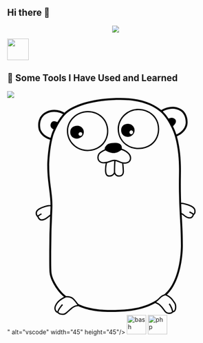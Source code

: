 ## Hi there 👋
<p align="center"> 
  <img src="https://capsule-render.vercel.app/api?text=Hello!🌱&animation=fadeIn&type=waving&color=gradient&height=100"/> 
</p>

<a href=" https://www.instagram.com/thepiyushmalhotra/ ">   <img height="50" src=" https://user-images.githubusercontent.com/46517096/166974368-9798f39f-1f46-499c-b14e-81f0a3f83a06.png "/> </a>
<h2> 🚀 Some Tools I Have Used and Learned</h2> 
<p align="left"> 
<img src=" <?xml version="1.0" ?><svg role="img" viewBox="0 0 24 24" xmlns="http://www.w3.org/2000/svg"><title/><path d="M13.557 6.176c-.221-.281-.577-.473-.867-.556.019-.081-.007-.158-.017-.249-.013-.116-.173-.423-.745-.403-.528.017-.824.054-1.058.43-.075.121-.09.212-.066.286-.197.083-.625.289-.75.566-.148.328-.079.678.167.851.232.163.438.158.679.122a3.41 3.41 0 0 0-.079.747c0 .311.054.508.171.621.075.073.176.11.301.11h.022a.68.68 0 0 0 .561-.287.555.555 0 0 0 .507.286c.35 0 .542-.212.542-.598 0-.062-.033-.609-.06-.837.042.004.085.007.129.007a.9.9 0 0 0 .485-.134.519.519 0 0 0 .23-.361.76.76 0 0 0-.152-.601zm-2.248 2.382c-.096.004-.168-.02-.22-.069-.086-.083-.127-.253-.127-.52 0-.383.063-.67.089-.772.129-.024.244-.066.354-.108.148-.055.288-.107.445-.108-.013.157-.039.563-.039 1.254-.018.052-.129.31-.502.323zm1.476-.456c0 .308-.131.457-.401.457a.423.423 0 0 1-.431-.332c0-.674.026-1.079.039-1.234.135.023.26.078.382.13.118.051.229.099.345.121h.004c.015.129.062.7.062.858zm.787-1.35a.382.382 0 0 1-.165.266c-.186.114-.378.139-.664.087-.101-.018-.204-.063-.314-.111-.166-.071-.353-.153-.568-.155-.188 0-.35.06-.506.118a1.85 1.85 0 0 1-.348.105c-.315.054-.49.075-.706-.077-.16-.113-.253-.382-.12-.677.11-.244.542-.439.706-.506.077.065.191.115.311.166.296.124.667.213 1.125-.02.148-.075.24-.141.295-.201.265.068.618.25.828.516a.625.625 0 0 1 .126.489zM8.907 5.876c-1.27 0-2.303-.996-2.303-2.221 0-1.201 1.062-2.215 2.318-2.215 1.295 0 2.272.948 2.272 2.205.001 1.272-.983 2.231-2.287 2.231zm.015-4.294c-1.18 0-2.177.95-2.177 2.074 0 1.147.97 2.08 2.162 2.08 1.224 0 2.146-.898 2.146-2.09.001-1.177-.915-2.064-2.131-2.064zM7.776 3.068c-.458 0-.802.247-.802.723s.375.709.728.709c.308 0 .78-.229.78-.709a.71.71 0 0 0-.706-.723zm.346 1.121c-.083 0-.222-.02-.222-.2 0-.181.165-.205.218-.205.117 0 .191.077.191.193s-.104.212-.187.212zM14.512 5.652c-1.28 0-2.283-.977-2.283-2.224 0-1.205 1.045-2.224 2.283-2.224 1.123 0 2.316.778 2.316 2.221 0 1.312-.952 2.227-2.316 2.227zm0-4.306c-1.161 0-2.142.954-2.142 2.083 0 1.188.921 2.083 2.142 2.083 1.281 0 2.176-.858 2.176-2.086 0-1.351-1.122-2.08-2.176-2.08zM13.388 2.853c-.428 0-.777.235-.777.724 0 .515.403.729.743.729.396 0 .744-.319.744-.693a.736.736 0 0 0-.71-.76zm.344 1.154c-.122 0-.197-.105-.197-.214s.1-.214.197-.214c.109 0 .205.101.205.21.001.109-.083.218-.205.218zM20.529 11.982c-.259-.195-.927-.366-1.102-.387a.73.73 0 0 0-.174-.002 61.738 61.738 0 0 1-.026-2.977c.003-.274.005-.528.005-.765 0-.915-.078-2.278-.445-3.609.295-.128 1.186-.6 1.186-1.579 0-.161-.032-.983-.681-1.397-.958-.613-1.972-.088-2.239.073C15.996.464 14.434 0 12.515 0c-2.392 0-4.5.476-5.782 1.306a2.578 2.578 0 0 0-.4.327c-.245-.148-1.076-.566-2.02-.112a1.483 1.483 0 0 0-.792.882c-.187.547-.055 1.104.037 1.288.326.648.956.865 1.192.925-.232 1.044-.315 2.317-.315 2.925 0 .938.1 1.715.196 2.467.08.625.155 1.221.159 1.835a1.927 1.927 0 0 0-.212.002c-.17.01-.896.188-1.26.509a.558.558 0 0 0-.174.403c0 .142.088.319.184.382.059.165.189.354.351.403a.45.45 0 0 0 .141.021c.238 0 .475-.15.527-.186.081-.055.264-.191.397-.293a84.632 84.632 0 0 0-.089 3.94v.54c-.001.646-.002 1.38.037 1.793.074.785.845 2.053 1.594 2.648-.172.092-.469.267-.665.465-.298.301-.404.61-.404.799 0 .204.142.455.348.51.154.179.327.217.538.218.01.001.03.003.057.003a.632.632 0 0 0 .295-.073c.097-.053.285-.226.467-.392.126-.115.246-.225.304-.266.146-.102.357-.209.5-.217a.333.333 0 0 0 .134-.029c.77.357 1.857.646 3.576.646 1.946 0 3.527-.187 4.949-.978.064.029.168.076.286.138.248.128.623.629.708.771.1.166.339.296.544.296.202 0 .316-.046.442-.179l.051-.018c.101-.033.178-.072.26-.275.006-.018.146-.441-.082-.788-.229-.347-.406-.591-.773-.804a1.769 1.769 0 0 0-.141-.076c1.713-1.618 1.764-5.014 1.764-5.402 0-1.264-.053-2.177-.109-3.144a30.884 30.884 0 0 1-.02-.33.916.916 0 0 1 .211.147c.137.125.39.273.525.289l.023.002a.948.948 0 0 0 .136.011c.16 0 .345-.06.465-.392a.45.45 0 0 0 .182-.378c-.001-.263-.068-.382-.328-.577zM19.178 1.446c.556.355.584 1.078.584 1.219 0 .831-.756 1.249-1.034 1.375a6.792 6.792 0 0 0-.378-.916c.166-.148.503-.507.223-.788-.248-.247-.555-.134-.705-.054a4.41 4.41 0 0 0-.646-.793c.307-.169 1.167-.548 1.956-.043zM3.747 3.596c-.076-.152-.189-.646-.026-1.125a1.28 1.28 0 0 1 .685-.759c.792-.381 1.517-.064 1.776.079a5.446 5.446 0 0 0-.632.877c-.161-.084-.541-.23-.713.148-.166.365.143.58.292.659l-.079.173c-.097.218-.18.478-.251.762-.205-.055-.768-.249-1.052-.814zm1.036 8.64l-.031.665c-.121.092-.386.293-.484.359-.148.1-.381.198-.548.147-.09-.027-.195-.151-.251-.294.128-.104.247-.181.352-.228l-.057-.129a1.73 1.73 0 0 0-.381.246.423.423 0 0 1-.098-.246.42.42 0 0 1 .127-.297c.34-.3 1.035-.466 1.175-.474.091-.005.157-.004.204-.001-.002.083-.004.167-.008.252zm2.936 10.676c-.182.01-.422.137-.573.242a4.056 4.056 0 0 0-.319.278c-.16.146-.358.326-.44.371-.131.072-.268.055-.269.055l-.01-.002c-.209 0-.325-.042-.43-.161.058-.313.489-.784.493-.789l-.104-.096c-.019.021-.423.462-.517.812a.443.443 0 0 1-.193-.352c0-.16.096-.43.364-.7.245-.247.68-.466.751-.501.317-.037.568.021.748.174.192.164.464.535.555.664-.013.001-.031.004-.056.005zm10.757-.199c.189.289.067.662.067.662-.062.152-.102.168-.168.189-.083-.352-.255-.686-.385-.835l-.107.093c.107.121.286.451.363.814-.091.09-.17.117-.323.117a.551.551 0 0 1-.423-.227c-.076-.127-.476-.674-.764-.823a4.658 4.658 0 0 0-.247-.12c.151-.111.286-.245.409-.366a4.16 4.16 0 0 1 .205-.194.98.98 0 0 1 .408-.189c.033.014.119.05.238.119.341.198.509.43.727.76zm-1.029-1.031l-.037.033a1.04 1.04 0 0 0-.396.201 3.702 3.702 0 0 0-.215.201c-.072.072-.15.148-.232.222-1.459.913-3.09 1.118-5.13 1.118-1.741 0-2.817-.301-3.57-.666-.111-.154-.363-.492-.555-.656-.196-.168-.46-.238-.785-.213l-.013-.009c-.727-.517-1.54-1.816-1.611-2.575-.038-.403-.037-1.131-.036-1.773v-.541a92.161 92.161 0 0 1 .128-4.777c.038-.775-.055-1.5-.153-2.266-.096-.745-.194-1.516-.194-2.44 0-.994.189-2.891.597-3.806.495-1.113 1.05-1.892 1.605-2.251C8.099.676 10.165.212 12.517.212c1.946 0 3.512.484 4.53 1.399.646.583 1.294 1.819 1.523 2.63.375 1.326.453 2.696.453 3.611 0 .236-.002.489-.006.763a58.336 58.336 0 0 0 .079 4.125l.028.482c.056.963.108 1.873.108 3.131-.001.385-.05 3.809-1.785 5.329zm3.18-8.888c-.134-.133-.391-.238-.424-.251l-.053.131c.114.045.307.144.387.231-.117.313-.284.293-.446.274l-.025-.003c-.086-.01-.308-.127-.444-.252a.93.93 0 0 0-.315-.201c-.02-.348-.034-.676-.046-.988a.575.575 0 0 1 .151 0c.171.021.808.19 1.034.36.225.169.271.247.271.464a.325.325 0 0 1-.09.235z"/></svg> " alt="vscode" width="45" height="45"/> <img src= " https://cdn.jsdelivr.net/gh/devicons/devicon/icons/bash/bash-original.svg " alt="bash" width ="45" height="45"/> <img 
src=" https://cdn.jsdelivr.net/gh/devicons/devicon/icons/php/php-original.svg " alt="php" width="45" height="45"/> </p>

<!--
**darlenerybe/darlenerybe** is a ✨ _special_ ✨ repository because its `README.md` (this file) appears on your GitHub profile.

Here are some ideas to get you started:

- 🔭 I’m currently working on ...
- 🌱 I’m currently learning ...
- 👯 I’m looking to collaborate on ...
- 🤔 I’m looking for help with ...
- 💬 Ask me about ...
- 📫 How to reach me: ...
- 😄 Pronouns: ...
- ⚡ Fun fact: ...
-->
